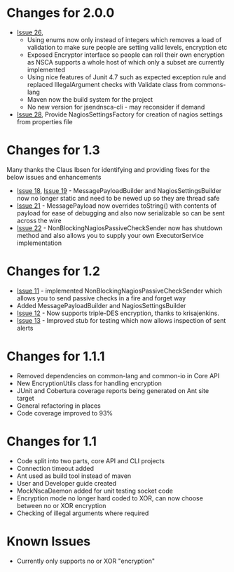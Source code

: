 # Changes for 2.0.0 #

  * [Issue 26](https://code.google.com/p/jsendnsca/issues/detail?id=26),
    * Using enums now only instead of integers which removes a load of validation to make sure people are setting valid levels, encryption etc
    * Exposed Encryptor interface so people can roll their own encryption as NSCA supports a whole host of which only a subset are currently implemented
    * Using nice features of Junit 4.7 such as expected exception rule and replaced IllegalArgument checks with Validate class from commons-lang
    * Maven now the build system for the project
    * No new version for jsendnsca-cli - may reconsider if demand
  * [Issue 28](https://code.google.com/p/jsendnsca/issues/detail?id=28), Provide NagiosSettingsFactory for creation of nagios settings from properties file

# Changes for 1.3 #

Many thanks the Claus Ibsen for identifying and providing fixes for the below issues and enhancements

  * [Issue 18](https://code.google.com/p/jsendnsca/issues/detail?id=18), [Issue 19](https://code.google.com/p/jsendnsca/issues/detail?id=19) - MessagePayloadBuilder and NagiosSettingsBuilder now no longer static and need to be newed up so they are thread safe
  * [Issue 21](https://code.google.com/p/jsendnsca/issues/detail?id=21) - MessagePayload now overrides toString() with contents of payload for ease of debugging and also now serializable so can be sent across the wire
  * [Issue 22](https://code.google.com/p/jsendnsca/issues/detail?id=22) - NonBlockingNagiosPassiveCheckSender now has shutdown method and also allows you to supply your own ExecutorService implementation

# Changes for 1.2 #

  * [Issue 11](https://code.google.com/p/jsendnsca/issues/detail?id=11) - implemented NonBlockingNagiosPassiveCheckSender which allows you to send passive checks in a fire and forget way
  * Added MessagePayloadBuilder and NagiosSettingsBuilder
  * [Issue 12](https://code.google.com/p/jsendnsca/issues/detail?id=12) - Now supports triple-DES encryption, thanks to krisajenkins.
  * [Issue 13](https://code.google.com/p/jsendnsca/issues/detail?id=13) - Improved stub for testing which now allows inspection of sent alerts

# Changes for 1.1.1 #

  * Removed dependencies on common-lang and common-io in Core API
  * New EncryptionUtils class for handling encryption
  * JUnit and Cobertura coverage reports being generated on Ant site target
  * General refactoring in places
  * Code coverage improved to 93%

# Changes for 1.1 #

  * Code split into two parts, core API and CLI projects
  * Connection timeout added
  * Ant used as build tool instead of maven
  * User and Developer guide created
  * MockNscaDaemon added for unit testing socket code
  * Encryption mode no longer hard coded to XOR, can now choose between no or XOR encryption
  * Checking of illegal arguments where required

# Known Issues #

  * Currently only supports no or XOR "encryption"